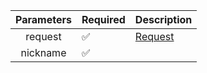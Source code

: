 | Parameters 	| Required           	| Description           	|
|:----------:	|--------------------	|-----------------------	|
| request    	| :white_check_mark: 	| [Request](Request.md) 	|
| nickname   	| :white_check_mark: 	|                       	|